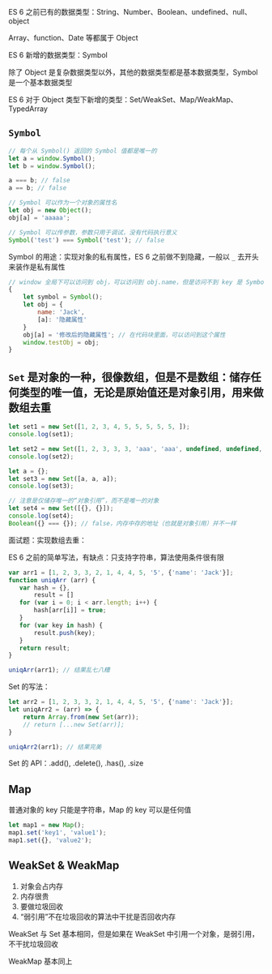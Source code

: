 ES 6 之前已有的数据类型：String、Number、Boolean、undefined、null、object

Array、function、Date 等都属于 Object

ES 6 新增的数据类型：Symbol

除了 Object 是复杂数据类型以外，其他的数据类型都是基本数据类型，Symbol 是一个基本数据类型

ES 6 对于 Object 类型下新增的类型：Set/WeakSet、Map/WeakMap、TypedArray

`Symbol`
---
```javascript
// 每个从 Symbol() 返回的 Symbol 值都是唯一的
let a = window.Symbol(); 
let b = window.Symbol();

a === b; // false
a == b; // false

// Symbol 可以作为一个对象的属性名
let obj = new Object();
obj[a] = 'aaaaa';

// Symbol 可以传参数，参数只用于调试，没有代码执行意义
Symbol('test') === Symbol('test'); // false
```

Symbol 的用途：实现对象的私有属性，ES 6 之前做不到隐藏，一般以 `_` 去开头来装作是私有属性

```javascript
// window 全局下可以访问到 obj，可以访问到 obj.name，但是访问不到 key 是 Symbol 的那个属性
{
    let symbol = Symbol();
    let obj = {
        name: 'Jack',
        [a]: '隐藏属性'
    }
    obj[a] = '修改后的隐藏属性'; // 在代码块里面，可以访问到这个属性
    window.testObj = obj;
}
```

`Set` 是对象的一种，很像数组，但是不是数组：储存任何类型的唯一值，无论是原始值还是对象引用，用来做数组去重
---
```javascript
let set1 = new Set([1, 2, 3, 4, 5, 5, 5, 5, 5, ]);
console.log(set1);

let set2 = new Set([1, 2, 3, 3, 3, 'aaa', 'aaa', undefined, undefined, null, null]);
console.log(set2);

let a = {};
let set3 = new Set([a, a, a]);
console.log(set3);

// 注意是仅储存唯一的“对象引用”，而不是唯一的对象
let set4 = new Set([{}, {}]);
console.log(set4);
Boolean({} === {}); // false，内存中存的地址（也就是对象引用）并不一样
```

面试题：实现数组去重：

ES 6 之前的简单写法，有缺点：只支持字符串，算法使用条件很有限

```javascript
var arr1 = [1, 2, 3, 3, 2, 1, 4, 4, 5, '5', {'name': 'Jack'}];
function uniqArr (arr) {
   var hash = {},
       result = []
   for (var i = 0; i < arr.length; i++) {
       hash[arr[i]] = true;
   }
   for (var key in hash) {
       result.push(key);
   }
   return result;
}

uniqArr(arr1); // 结果乱七八糟
```

Set 的写法：

```javascript
let arr2 = [1, 2, 3, 3, 2, 1, 4, 4, 5, '5', {'name': 'Jack'}];
let uniqArr2 = (arr) => {
    return Array.from(new Set(arr));
    // return [...new Set(arr)];
}

uniqArr2(arr1); // 结果完美
```

Set 的 API：.add(), .delete(), .has(), .size

Map
---
普通对象的 key 只能是字符串，Map 的 key 可以是任何值

```javascript
let map1 = new Map();
map1.set('key1', 'value1');
map1.set({}, 'value2');
```

WeakSet & WeakMap
---
1. 对象会占内存
2. 内存很贵
3. 要做垃圾回收
4. “弱引用”不在垃圾回收的算法中干扰是否回收内存

WeakSet 与 Set 基本相同，但是如果在 WeakSet 中引用一个对象，是弱引用，不干扰垃圾回收

WeakMap 基本同上
